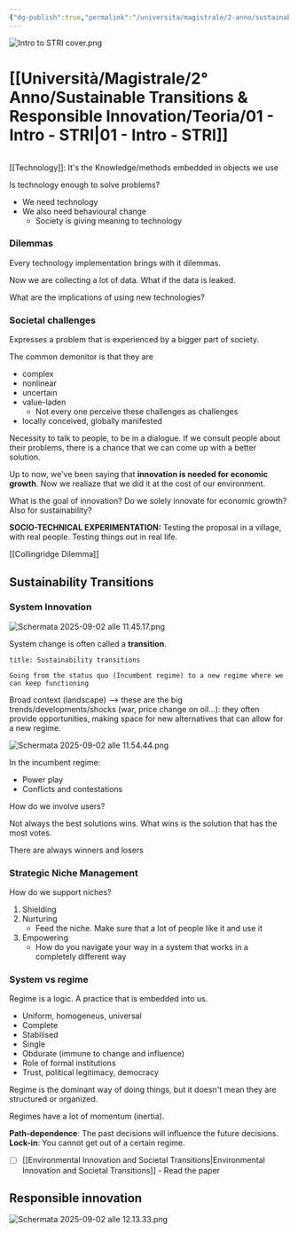 ```yaml
---
{"dg-publish":true,"permalink":"/universita/magistrale/2-anno/sustainable-transitions-and-responsible-innovation/teoria/01-intro-stri/","tags":["UNI"]}
---
```



![Intro to STRI cover.png](/img/user/Universit%C3%A0/Magistrale/2%C2%B0%20Anno/Sustainable%20Transitions%20&%20Responsible%20Innovation/Teoria/Allegati/Intro%20to%20STRI%20cover.png)
# [[Università/Magistrale/2° Anno/Sustainable Transitions & Responsible Innovation/Teoria/01 - Intro - STRI\|01 - Intro - STRI]]

```table-of-contents
```

[[Technology]]: It's the Knowledge/methods embedded in objects we use

Is technology enough to solve problems?
- We need technology
- We also need behavioural change
	- Society is giving meaning to technology

### Dilemmas

Every technology implementation brings with it dilemmas.

Now we are collecting a lot of data. What if the data is leaked.

What are the implications of using new technologies?

### Societal challenges

Expresses a problem that is experienced by a bigger part of society.

The common demonitor is that they are 
- complex
- nonlinear
- uncertain
- value-laden
	- Not every one perceive these challenges as challenges
- locally conceived, globally manifested

Necessity to talk to people, to be in a dialogue. If we consult people about their problems, there is a chance that we can come up with a better solution.


Up to now, we've been saying that **innovation is needed for economic growth**. Now we realiaze that we did it at the cost of our environment.

What is the goal of innovation? Do we solely innovate for economic growth? Also for sustainability?

**SOCIO-TECHNICAL EXPERIMENTATION:**
Testing the proposal in a village, with real people. Testing things out in real life.

[[Collingridge Dilemma]]

## Sustainability Transitions

### System Innovation

![Schermata 2025-09-02 alle 11.45.17.png](/img/user/Universit%C3%A0/Magistrale/2%C2%B0%20Anno/Sustainable%20Transitions%20&%20Responsible%20Innovation/Teoria/Allegati/Schermata%202025-09-02%20alle%2011.45.17.png)

System change is often called a **transition**.
```ad-Definizione
title: Sustainability transitions

Going from the status quo (Incumbent regime) to a new regime where we can keep functioning 

```

Broad context (landscape) --> these are the big trends/developments/shocks (war, price change on oil...): they often provide opportunities, making space for new alternatives that can allow for a new regime.

![Schermata 2025-09-02 alle 11.54.44.png](/img/user/Universit%C3%A0/Magistrale/2%C2%B0%20Anno/Sustainable%20Transitions%20&%20Responsible%20Innovation/Teoria/Allegati/Schermata%202025-09-02%20alle%2011.54.44.png)

In the incumbent regime:
- Power play
- Conflicts and contestations

How do we involve users?

Not always the best solutions wins. What wins is the solution that has the most votes.

There are always winners and losers

### Strategic Niche Management

How do we support niches?
1. Shielding
2. Nurturing
	- Feed the niche. Make sure that a lot of people like it and use it
3. Empowering
	- How do you navigate your way in a system that works in a completely different way

### System vs regime

Regime is a logic.
A practice that is embedded into us.

- Uniform, homogeneus, universal
- Complete
- Stabilised
- Single
- Obdurate (immune to change and influence)
- Role of formal institutions
- Trust, political legitimacy, democracy

Regime is the dominant way of doing things, but it doesn't mean they are structured or organized.

Regimes have a lot of momentum (inertia).

**Path-dependence**: The past decisions will influence the future decisions.
**Lock-in**: You cannot get out of a certain regime. 

- [ ] [[Environmental Innovation and Societal Transitions\|Environmental Innovation and Societal Transitions]] - Read the paper

## Responsible innovation

![Schermata 2025-09-02 alle 12.13.33.png](/img/user/Universit%C3%A0/Magistrale/2%C2%B0%20Anno/Sustainable%20Transitions%20&%20Responsible%20Innovation/Teoria/Allegati/Schermata%202025-09-02%20alle%2012.13.33.png)

